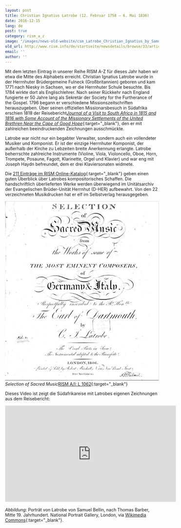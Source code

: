```yaml
---
layout: post
title: Christian Ignatius Latrobe (12. Februar 1758 – 6. Mai 1836)
date: 2016-12-15
lang: de
post: true
category: rism_a_z
image: "/images/news-old-website/csm_Latrobe_Christian_Ignatius_by_Samuel_Bellin__after_Thomas_Barber_cropped_225fa7daaa.jpg"
old_url: http://www.rism.info/de/startseite/newsdetails/browse/33/article/64/christian-ignatius-latrobe-february-12-1758-may-6-1836.html
email: ''
author: ''
---
```


Mit dem letzten Eintrag in unserer Reihe RISM A-Z für dieses Jahr haben wir etwa die Mitte des Alphabets erreicht.
Christian Ignatius Latrobe wurde in der Herrnhuter Brüdergemeine Fulneck (Großbritannien) geboren und kam 1771 nach Niesky in Sachsen, wo er die Herrnhuter Schule besuchte. Bis 1784 wirkte dort als Englischlehrer. Nach seiner Rückkehr nach England fungierte er 50 Jahre lang als Sekretär der Society for the Furtherance of the Gospel. 1796 begann er verschiedene Missionszeitschriften herauszugeben. Über seinen offiziellen Missionarsbesuch in Südafrika erschien 1818 der Reisebericht[_Journal of a Visit to South Africa in 1815 and 1816 with Some Account of the Missionary Settlements of the United Brethren Near the Cape of Good Hope_](https://archive.org/details/journalofvisitto01latr){:target="_blank"}, den er mit zahlreichen beeindruckenden Zeichnungen ausschmückte.

Latrobe war nicht nur ein begabter Verwalter, sondern auch ein vollendeter Musiker und Komponist. Er ist der einzige Herrnhuter Komponist, der außerhalb der Kirche zu Lebzeiten breite Anerkennung erlangte. Latrobe beherrschte zahlreiche Instrumente (Violine, Viola, Violoncello, Oboe, Horn, Trompete, Posaune, Fagott, Klarinette, Orgel und Klavier) und war eng mit Joseph Haydn befreundet, dem er drei Klaviersonaten widmete.

Die [211 Einträge im RISM Online-Katalog](https://opac.rism.info/search?View=rism&author=100611354){:target="_blank"} geben einen guten Überblick über Latrobes kompositorisches Schaffen. Die handschriftlich überlieferten Werke werden überwiegend im Unitätsarchiv der Evangelischen Brüder-Unität Herrnhut (D-HER) aufbewahrt. Von den 22 verzeichneten Musikdrucken hat er elf im Selbstverlag herausgegeben.

![Music by Latrobe](/resources-old-website/news/Latrobe_Christian_Ignatius-1.JPG)
_Selection of Sacred Music_[RISM A/I: L 1062](https://opac.rism.info/search?id=00000990036847){:target="_blank"}

Dieses Video ist zeigt die Südafrikareise mit Latrobes eigenen Zeichnungen aus dem Reisebericht:

<iframe width="560" height="315" src="https://www.youtube.com/embed/CSwTJHTlqIU" frameborder="0" allowfullscreen></iframe>

_Abbildung_: Porträt von Latrobe von Samuel Bellin, nach Thomas Barber, Mitte 19. Jahrhundert. National Portrait Gallery, London, via [Wikimedia Commons](https://commons.wikimedia.org/wiki/File:Christian_Ignatius_Latrobe_by_Samuel_Bellin,_after_Thomas_Barber_cropped.jpg){:target="_blank"}.